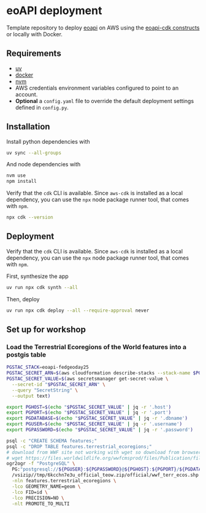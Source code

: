 # eoAPI deployment

Template repository to deploy [eoapi](https://eoapi.dev) on AWS using the [eoapi-cdk constructs](https://github.com/developmentseed/eoapi-cdk) or locally with Docker.

## Requirements

- [uv](https://docs.astral.sh/uv/)
- [docker](https://docs.docker.com/get-started/get-docker/)
- [nvm](https://github.com/nvm-sh/nvm?tab=readme-ov-file#installing-and-updating)
- AWS credentials environment variables configured to point to an account.
- **Optional** a `config.yaml` file to override the default deployment settings defined in `config.py`.

## Installation

Install python dependencies with

```bash
uv sync --all-groups
```

And node dependencies with

```bash
nvm use
npm install
```

Verify that the `cdk` CLI is available. Since `aws-cdk` is installed as a local dependency, you can use the `npx` node package runner tool, that comes with `npm`.

```bash
npx cdk --version
```

## Deployment

Verify that the `cdk` CLI is available. Since `aws-cdk` is installed as a local dependency, you can use the `npx` node package runner tool, that comes with `npm`.

First, synthesize the app

```bash
uv run npx cdk synth --all
```

Then, deploy

```bash
uv run npx cdk deploy --all --require-approval never
```

## Set up for workshop

### Load the Terrestrial Ecoregions of the World features into a postgis table

```bash
PGSTAC_STACK=eoapi-fedgeoday25
PGSTAC_SECRET_ARN=$(aws cloudformation describe-stacks --stack-name $PGSTAC_STACK --query "Stacks[0].Outputs[?OutputKey=='PgstacSecret'].OutputValue" --output text)
PGSTAC_SECRET_VALUE=$(aws secretsmanager get-secret-value \
  --secret-id "$PGSTAC_SECRET_ARN" \
  --query "SecretString" \
  --output text) 

export PGHOST=$(echo "$PGSTAC_SECRET_VALUE" | jq -r '.host')
export PGPORT=$(echo "$PGSTAC_SECRET_VALUE" | jq -r '.port')
export PGDATABASE=$(echo "$PGSTAC_SECRET_VALUE" | jq -r '.dbname')
export PGUSER=$(echo "$PGSTAC_SECRET_VALUE" | jq -r '.username')
export PGPASSWORD=$(echo "$PGSTAC_SECRET_VALUE" | jq -r '.password')

psql -c "CREATE SCHEMA features;"
psql -c "DROP TABLE features.terrestrial_ecoregions;"
# download from WWF site not working with wget so download from browser...
# wget https://files.worldwildlife.org/wwfcmsprod/files/Publication/file/6kcchn7e3u_official_teow.zip -O /tmp/6kcchn7e3u_official_teow.zip
ogr2ogr -f "PostgreSQL" \
  PG:"postgresql://${PGUSER}:${PGPASSWORD}@${PGHOST}:${PGPORT}/${PGDATABASE}" \
  /vsizip//tmp/6kcchn7e3u_official_teow.zip/official/wwf_terr_ecos.shp \
  -nln features.terrestrial_ecoregions \
  -lco GEOMETRY_NAME=geom \
  -lco FID=id \
  -lco PRECISION=NO \
  -nlt PROMOTE_TO_MULTI
```
